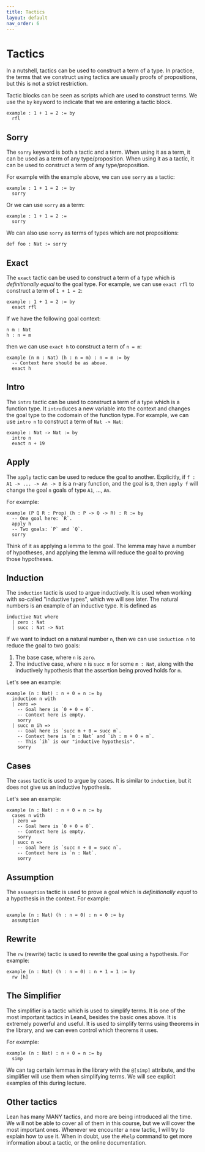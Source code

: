 ```yaml
---
title: Tactics
layout: default
nav_order: 6
---
```


# Tactics

In a nutshell, tactics can be used to construct a term of a type.
In practice, the terms that we construct using tactics are usually proofs of propositions, but this is not a strict restriction.

Tactic blocks can be seen as scripts which are used to construct terms.
We use the `by` keyword to indicate that we are entering a tactic block.

```lean
example : 1 + 1 = 2 := by
  rfl
```

## Sorry

The `sorry` keyword is both a tactic and a term.
When using it as a term, it can be used as a term of any type/proposition.
When using it as a tactic, it can be used to construct a term of any type/proposition.

For example with the example above, we can use `sorry` as a tactic:
```lean
example : 1 + 1 = 2 := by
  sorry
```
Or we can use `sorry` as a term:
```lean
example : 1 + 1 = 2 :=
  sorry
```

We can also use `sorry` as terms of types which are not propositions:
```lean
def foo : Nat := sorry
```

## Exact

The `exact` tactic can be used to construct a term of a type which is *definitionally equal* to the goal type.
For example, we can use `exact rfl` to construct a term of `1 + 1 = 2`:
```lean
example : 1 + 1 = 2 := by
  exact rfl
```

If we have the following goal context:
```lean
n m : Nat
h : n = m
```
then we can use `exact h` to construct a term of `n = m`:
```lean
example (n m : Nat) (h : n = m) : n = m := by
  -- Context here should be as above.
  exact h
```

## Intro

The `intro` tactic can be used to construct a term of a type which is a function type.
It `intro`duces a new variable into the context and changes the goal type to the codomain of the function type.
For example, we can use `intro n` to construct a term of `Nat -> Nat`:
```lean
example : Nat -> Nat := by
  intro n
  exact n + 19
```

## Apply

The `apply` tactic can be used to reduce the goal to another.
Explicitly, if `f : A1 -> ... -> An -> B` is a n-ary function, and the goal is `B`, then `apply f` will change the goal `n` goals of type `A1`, ..., `An`.

For example:
```lean
example (P Q R : Prop) (h : P -> Q -> R) : R := by
  -- One goal here: `R`.
  apply h
  -- Two goals: `P` and `Q`.
  sorry
```

Think of it as applying a lemma to the goal.
The lemma may have a number of hypotheses, and applying the lemma will reduce the goal to proving those hypotheses.

## Induction

The `induction` tactic is used to argue inductively.
It is used when working with so-called "inductive types", which we will see later.
The natural numbers is an example of an inductive type.
It is defined as
```lean
inductive Nat where
  | zero : Nat
  | succ : Nat -> Nat
```

If we want to induct on a natural number `n`, then we can use `induction n` to reduce the goal to two goals:
1. The base case, where `n` is `zero`.
2. The inductive case, where `n` is `succ m` for some `m : Nat`, along with the inductively hypothesis that the assertion being proved holds for `m`.

Let's see an example:
```lean
example (n : Nat) : n + 0 = n := by
  induction n with
  | zero =>
    -- Goal here is `0 + 0 = 0`.
    -- Context here is empty.
    sorry
  | succ m ih =>
    -- Goal here is `succ m + 0 = succ m`.
    -- Context here is `m : Nat` and `ih : m + 0 = m`. 
    -- This `ih` is our "inductive hypothesis".
    sorry
```

## Cases

The `cases` tactic is used to argue by cases.
It is similar to `induction`, but it does not give us an inductive hypothesis.

Let's see an example:
```lean
example (n : Nat) : n + 0 = n := by
  cases n with
  | zero =>
    -- Goal here is `0 + 0 = 0`.
    -- Context here is empty.
    sorry
  | succ n =>
    -- Goal here is `succ n + 0 = succ n`.
    -- Context here is `n : Nat`.
    sorry
```

## Assumption

The `assumption` tactic is used to prove a goal which is *definitionally equal* to a hypothesis in the context.
For example:
```lean

example (n : Nat) (h : n = 0) : n = 0 := by
  assumption
```

## Rewrite

The `rw` (rewrite) tactic is used to rewrite the goal using a hypothesis.
For example:
```lean
example (n : Nat) (h : n = 0) : n + 1 = 1 := by
  rw [h]
```

## The Simplifier

The simplifier is a tactic which is used to simplify terms.
It is one of the most important tactics in Lean4, besides the basic ones above.
It is extremely powerful and useful.
It is used to simplify terms using theorems in the library, and we can even control which theorems it uses.

For example:
```lean
example (n : Nat) : n + 0 = n := by
  simp
```

We can tag certain lemmas in the library with the `@[simp]` attribute, and the simplifier will use them when simplifying terms.
We will see explicit examples of this during lecture.

## Other tactics

Lean has many MANY tactics, and more are being introduced all the time.
We will not be able to cover all of them in this course, but we will cover the most important ones.
Whenever we encounter a new tactic, I will try to explain how to use it.
When in doubt, use the `#help` command to get more information about a tactic, or the online documentation.

